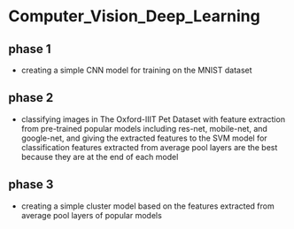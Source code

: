 # Computer_Vision_Deep_Learning
## phase 1
- creating a simple CNN model for training on the MNIST dataset

## phase 2
- classifying images in The Oxford-IIIT Pet Dataset with feature extraction from pre-trained popular models including res-net, mobile-net, and google-net, and giving the extracted features to the SVM model for classification
features extracted from average pool layers are the best because they are at the end of each model 

## phase 3
- creating a simple cluster model based on the features extracted from average pool layers of popular models

